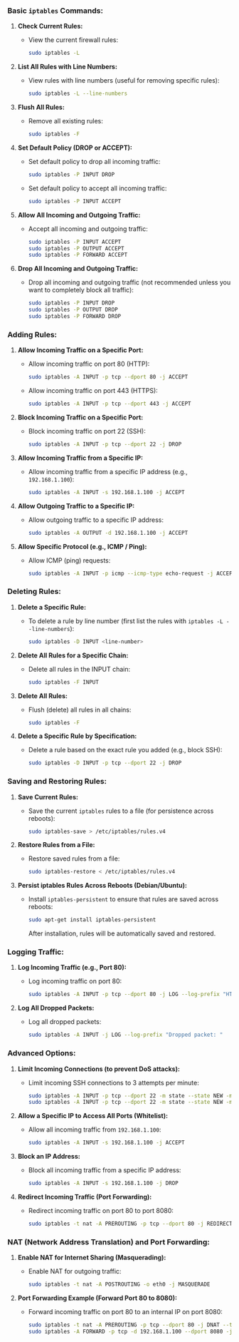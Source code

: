 ### Basic `iptables` Commands:

1. **Check Current Rules:**
   - View the current firewall rules:
     ```bash
     sudo iptables -L
     ```

2. **List All Rules with Line Numbers:**
   - View rules with line numbers (useful for removing specific rules):
     ```bash
     sudo iptables -L --line-numbers
     ```

3. **Flush All Rules:**
   - Remove all existing rules:
     ```bash
     sudo iptables -F
     ```

4. **Set Default Policy (DROP or ACCEPT):**
   - Set default policy to drop all incoming traffic:
     ```bash
     sudo iptables -P INPUT DROP
     ```
   - Set default policy to accept all incoming traffic:
     ```bash
     sudo iptables -P INPUT ACCEPT
     ```

5. **Allow All Incoming and Outgoing Traffic:**
   - Accept all incoming and outgoing traffic:
     ```bash
     sudo iptables -P INPUT ACCEPT
     sudo iptables -P OUTPUT ACCEPT
     sudo iptables -P FORWARD ACCEPT
     ```

6. **Drop All Incoming and Outgoing Traffic:**
   - Drop all incoming and outgoing traffic (not recommended unless you want to completely block all traffic):
     ```bash
     sudo iptables -P INPUT DROP
     sudo iptables -P OUTPUT DROP
     sudo iptables -P FORWARD DROP
     ```

### Adding Rules:

1. **Allow Incoming Traffic on a Specific Port:**
   - Allow incoming traffic on port 80 (HTTP):
     ```bash
     sudo iptables -A INPUT -p tcp --dport 80 -j ACCEPT
     ```
   - Allow incoming traffic on port 443 (HTTPS):
     ```bash
     sudo iptables -A INPUT -p tcp --dport 443 -j ACCEPT
     ```

2. **Block Incoming Traffic on a Specific Port:**
   - Block incoming traffic on port 22 (SSH):
     ```bash
     sudo iptables -A INPUT -p tcp --dport 22 -j DROP
     ```

3. **Allow Incoming Traffic from a Specific IP:**
   - Allow incoming traffic from a specific IP address (e.g., `192.168.1.100`):
     ```bash
     sudo iptables -A INPUT -s 192.168.1.100 -j ACCEPT
     ```

4. **Allow Outgoing Traffic to a Specific IP:**
   - Allow outgoing traffic to a specific IP address:
     ```bash
     sudo iptables -A OUTPUT -d 192.168.1.100 -j ACCEPT
     ```

5. **Allow Specific Protocol (e.g., ICMP / Ping):**
   - Allow ICMP (ping) requests:
     ```bash
     sudo iptables -A INPUT -p icmp --icmp-type echo-request -j ACCEPT
     ```

### Deleting Rules:

1. **Delete a Specific Rule:**
   - To delete a rule by line number (first list the rules with `iptables -L --line-numbers`):
     ```bash
     sudo iptables -D INPUT <line-number>
     ```

2. **Delete All Rules for a Specific Chain:**
   - Delete all rules in the INPUT chain:
     ```bash
     sudo iptables -F INPUT
     ```

3. **Delete All Rules:**
   - Flush (delete) all rules in all chains:
     ```bash
     sudo iptables -F
     ```

4. **Delete a Specific Rule by Specification:**
   - Delete a rule based on the exact rule you added (e.g., block SSH):
     ```bash
     sudo iptables -D INPUT -p tcp --dport 22 -j DROP
     ```

### Saving and Restoring Rules:

1. **Save Current Rules:**
   - Save the current `iptables` rules to a file (for persistence across reboots):
     ```bash
     sudo iptables-save > /etc/iptables/rules.v4
     ```

2. **Restore Rules from a File:**
   - Restore saved rules from a file:
     ```bash
     sudo iptables-restore < /etc/iptables/rules.v4
     ```

3. **Persist iptables Rules Across Reboots (Debian/Ubuntu):**
   - Install `iptables-persistent` to ensure that rules are saved across reboots:
     ```bash
     sudo apt-get install iptables-persistent
     ```
     After installation, rules will be automatically saved and restored.

### Logging Traffic:

1. **Log Incoming Traffic (e.g., Port 80):**
   - Log incoming traffic on port 80:
     ```bash
     sudo iptables -A INPUT -p tcp --dport 80 -j LOG --log-prefix "HTTP traffic: "
     ```

2. **Log All Dropped Packets:**
   - Log all dropped packets:
     ```bash
     sudo iptables -A INPUT -j LOG --log-prefix "Dropped packet: "
     ```

### Advanced Options:

1. **Limit Incoming Connections (to prevent DoS attacks):**
   - Limit incoming SSH connections to 3 attempts per minute:
     ```bash
     sudo iptables -A INPUT -p tcp --dport 22 -m state --state NEW -m recent --set
     sudo iptables -A INPUT -p tcp --dport 22 -m state --state NEW -m recent --update --seconds 60 --hitcount 3 -j REJECT
     ```

2. **Allow a Specific IP to Access All Ports (Whitelist):**
   - Allow all incoming traffic from `192.168.1.100`:
     ```bash
     sudo iptables -A INPUT -s 192.168.1.100 -j ACCEPT
     ```

3. **Block an IP Address:**
   - Block all incoming traffic from a specific IP address:
     ```bash
     sudo iptables -A INPUT -s 192.168.1.100 -j DROP
     ```

4. **Redirect Incoming Traffic (Port Forwarding):**
   - Redirect incoming traffic on port 80 to port 8080:
     ```bash
     sudo iptables -t nat -A PREROUTING -p tcp --dport 80 -j REDIRECT --to-port 8080
     ```

### NAT (Network Address Translation) and Port Forwarding:
1. **Enable NAT for Internet Sharing (Masquerading):**
   - Enable NAT for outgoing traffic:
     ```bash
     sudo iptables -t nat -A POSTROUTING -o eth0 -j MASQUERADE
     ```

2. **Port Forwarding Example (Forward Port 80 to 8080):**
   - Forward incoming traffic on port 80 to an internal IP on port 8080:
     ```bash
     sudo iptables -t nat -A PREROUTING -p tcp --dport 80 -j DNAT --to-destination 192.168.1.100:8080
     sudo iptables -A FORWARD -p tcp -d 192.168.1.100 --dport 8080 -j ACCEPT
     ```
